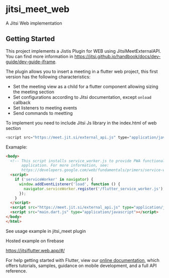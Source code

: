 # jitsi_meet_web

A Jitsi Web implementation

## Getting Started

This project implements a Jistis Plugin for WEB using JitsiMeetExternalAPI. You can find more information in https://jitsi.github.io/handbook/docs/dev-guide/dev-guide-iframe.


The plugin allows you to insert a meeting in a flutter web project, this first version has the following characteristics:
* Set the meeting view as a child for a flutter component allowing sizing the meeting section
* Set configurations according to Jitsi documentation, except `onload` callback
* Set listeners to meeting events
* Send commands to meetting

To implement you need to include Jitsi Js library in the index.html of web section
```javascript
<script src="https://meet.jit.si/external_api.js" type="application/javascript"></script>
```

Examaple:
```html
<body>
  <!-- This script installs service_worker.js to provide PWA functionality to
       application. For more information, see:
       https://developers.google.com/web/fundamentals/primers/service-workers -->
  <script>
    if ('serviceWorker' in navigator) {
      window.addEventListener('load', function () {
        navigator.serviceWorker.register('/flutter_service_worker.js');
      });
    }
  </script>
  <script src="https://meet.jit.si/external_api.js" type="application/javascript"></script>
  <script src="main.dart.js" type="application/javascript"></script>
</body>
</html>
```


See usage example in jitsi_meet plugin

Hosted example  on firebase

https://jitsiflutter.web.app/#/

For help getting started with Flutter, view our 
[online documentation](https://flutter.dev/docs), which offers tutorials, 
samples, guidance on mobile development, and a full API reference.
